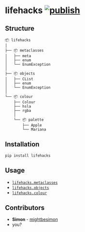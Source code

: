 # lifehacks [![publish](https://github.com/mightbesimon/lifehacks/actions/workflows/publish.yml/badge.svg)](https://github.com/mightbesimon/lifehacks)

## Structure

```plaintext
📦 lifehacks
│
├── 📦 metaclasses
│   ├── meta
│   ├── enum
│   └── EnumException
│
├── 📦 objects
│   ├── CList
│   ├── enum
│   └── EnumException
│
└── 📦 colour
    ├── Colour
    ├── hsla
    ├── rgba
    │
    └── 📦 palette
        ├── Apple
        └── Mariana
```

## Installation

```base
pip install lifehacks
```

## Usage

- [`lifehacks.metaclasses`](https://github.com/mightbesimon/lifehacks.metaclasses/#readme)
- [`lifehacks.objects`](https://github.com/mightbesimon/lifehacks.objects/#readme)
- [`lifehacks.colour`](https://github.com/mightbesimon/lifehacks.colour/#readme)

## Contributors

- **Simon** - [mightbesimon](https://github.com/mightbesimon)
- you?
